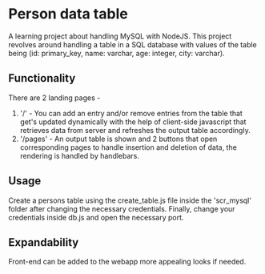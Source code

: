 # Person data table
A learning project about handling MySQL with NodeJS.
This project revolves around handling a table in a SQL database with values of the table being (id: primary_key, name: varchar, age: integer, city: varchar).

## Functionality
There are 2 landing pages -
1) '/' - You can add an entry and/or remove entries from the table that get's updated dynamically with the help of client-side javascript that retrieves data from server and refreshes the output table accordingly.
2) '/pages' - An output table is shown and 2 buttons that open corresponding pages to handle insertion and deletion of data, the rendering is handled by handlebars.

## Usage
Create a persons table using the create_table.js file inside the 'scr_mysql' folder after changing the necessary credentials.
Finally, change your credentials inside db.js and open the necessary port.

## Expandability
Front-end can be added to the webapp more appealing looks if needed.
